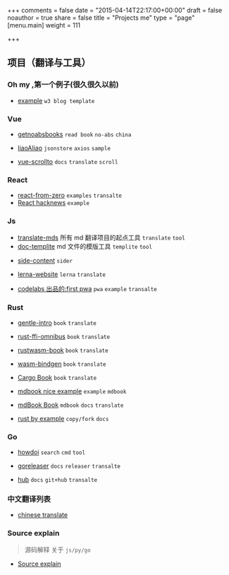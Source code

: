 +++
comments = false
date = "2015-04-14T22:17:00+00:00"
draft = false
noauthor = true
share = false
title = "Projects me"
type = "page"
[menu.main]
weight = 111

+++

## 项目（翻译与工具）

### Oh my ,第一个例子(很久很久以前)

- [example](../example) `w3 blog template`

### Vue

- [getnoabsbooks](../getNoAbsBooks) `read book` `no-abs` `china`
- [liaoAliao](../liaoAliao) `jsonstore` `axios` `sample`

- [vue-scrollto](../vue-scrollto-zh) `docs` `translate` `scroll`

### React

- [react-from-zero](../react-from-zero) `examples` `transalte`
- [React hacknews](../React-hacknews) `example`

### Js

- [translate-mds](https://github.com/chinanf-boy/translate-mds) 所有 md 翻译项目的起点工具 `translate` `tool`
- [doc-templite](https://github.com/chinanf-boy/doc-templite) md 文件的模版工具 `templite` `tool`

* [side-content](../side-content) `sider`

* [lerna-website](../lerna-website-zh) `lerna` `translate`
* [codelabs 出品的:first pwa](../first-pwa-codelabs) `pwa` `example` `transalte`

### Rust

- [gentle-intro](../gentle-intro) `book` `translate`
- [rust-ffi-omnibus](../rust-ffi-omnibus) `book` `translate`
- [rustwasm-book](../rustwasm-book) `book` `translate`
- [wasm-bindgen](../wasm-bindgen) `book` `translate`
- [Cargo Book](../cargo-book-zh) `book` `translate`

- [mdbook nice example](../mdbook-nice-example) `example` `mdbook`
- [mdBook Book](../mdBook-zh) `mdbook` `docs` `translate`
- [rust by example](../rust-by-example-cn) `copy/fork` `docs`

### Go

- [howdoi](https://github.com/chinanf-boy/howdoi) `search` `cmd` `tool`

- [goreleaser](../goreleaser-zh) `docs` `releaser` `transalte`
- [hub](../hub-zh) `docs` `git+hub` `transalte`

### 中文翻译列表

- [chinese translate](https://github.com/chinanf-boy/chinese-translate-list)

### Source explain

> 源码解释 关于 `js/py/go`

- [Source explain](https://github.com/chinanf-boy/Source-Explain)

